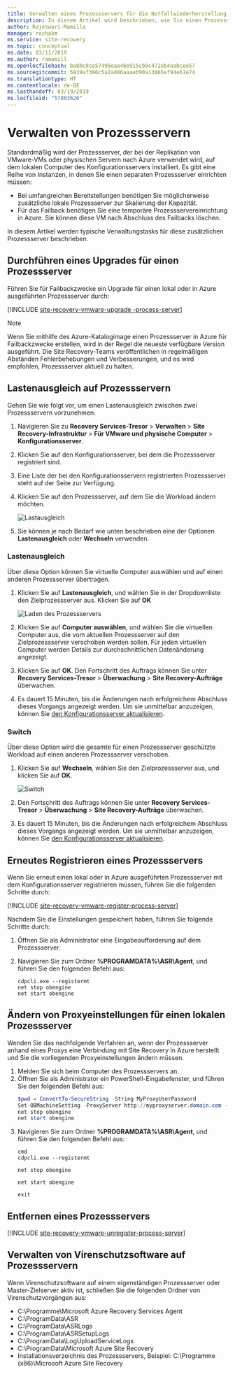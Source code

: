 ```yaml
---
title: Verwalten eines Prozessservers für die Notfallwiederherstellung von VMware-VMs und physischen Servern in Azure mit Azure Site Recovery | Microsoft-Dokumentation
description: In diesem Artikel wird beschrieben, wie Sie einen Prozessserver für die Notfallwiederherstellung von VMware-VMs und physischen Servern in Azure mithilfe von Azure Site Recovery verwalten.
author: Rajeswari-Mamilla
manager: rochakm
ms.service: site-recovery
ms.topic: conceptual
ms.date: 03/11/2019
ms.author: ramamill
ms.openlocfilehash: ba80c8ce57495eaa46e915cb0c472eb4aabcee57
ms.sourcegitcommit: 5839af386c5a2ad46aaaeb90a13065ef94e61e74
ms.translationtype: HT
ms.contentlocale: de-DE
ms.lasthandoff: 03/19/2019
ms.locfileid: "57863626"
---
```

# <a name="manage-process-servers"></a>Verwalten von Prozessservern

Standardmäßig wird der Prozessserver, der bei der Replikation von VMware-VMs oder physischen Servern nach Azure verwendet wird, auf dem lokalen Computer des Konfigurationsservers installiert. Es gibt eine Reihe von Instanzen, in denen Sie einen separaten Prozessserver einrichten müssen:

- Bei umfangreichen Bereitstellungen benötigen Sie möglicherweise zusätzliche lokale Prozessserver zur Skalierung der Kapazität.
- Für das Failback benötigen Sie eine temporäre Prozessservereinrichtung in Azure. Sie können diese VM nach Abschluss des Failbacks löschen. 

In diesem Artikel werden typische Verwaltungstasks für diese zusätzlichen Prozessserver beschrieben.

## <a name="upgrade-a-process-server"></a>Durchführen eines Upgrades für einen Prozessserver

Führen Sie für Failbackzwecke ein Upgrade für einen lokal oder in Azure ausgeführten Prozessserver durch:

[!INCLUDE [site-recovery-vmware-upgrade -process-server](../../includes/site-recovery-vmware-upgrade-process-server-internal.md)]

> [!NOTE]
>   Wenn Sie mithilfe des Azure-Katalogimage einen Prozessserver in Azure für Failbackzwecke erstellen, wird in der Regel die neueste verfügbare Version ausgeführt. Die Site Recovery-Teams veröffentlichen in regelmäßigen Abständen Fehlerbehebungen und Verbesserungen, und es wird empfohlen, Prozessserver aktuell zu halten.

## <a name="balance-the-load-on-process-server"></a>Lastenausgleich auf Prozessservern

Gehen Sie wie folgt vor, um einen Lastenausgleich zwischen zwei Prozessservern vorzunehmen:

1. Navigieren Sie zu **Recovery Services-Tresor** > **Verwalten** > **Site Recovery-Infrastruktur** > **Für VMware und physische Computer** > **Konfigurationsserver**.
2. Klicken Sie auf den Konfigurationsserver, bei dem die Prozessserver registriert sind.
3. Eine Liste der bei den Konfigurationsservern registrierten Prozessserver steht auf der Seite zur Verfügung.
4. Klicken Sie auf den Prozessserver, auf dem Sie die Workload ändern möchten.

    ![Lastausgleich](media/vmware-azure-manage-process-server/LoadBalance.png)

5. Sie können je nach Bedarf wie unten beschrieben eine der Optionen **Lastenausgleich** oder **Wechseln** verwenden.

### <a name="load-balance"></a>Lastenausgleich

Über diese Option können Sie virtuelle Computer auswählen und auf einen anderen Prozessserver übertragen.

1. Klicken Sie auf **Lastenausgleich**, und wählen Sie in der Dropdownliste den Zielprozessserver aus. Klicken Sie auf **OK**

    ![Laden des Prozessservers](media/vmware-azure-manage-process-server/LoadPS.PNG)

2. Klicken Sie auf **Computer auswählen**, und wählen Sie die virtuellen Computer aus, die vom aktuellen Prozessserver auf den Zielprozessserver verschoben werden sollen. Für jeden virtuellen Computer werden Details zur durchschnittlichen Datenänderung angezeigt.
3. Klicken Sie auf **OK**. Den Fortschritt des Auftrags können Sie unter **Recovery Services-Tresor** > **Überwachung** > **Site Recovery-Aufträge** überwachen.
4. Es dauert 15 Minuten, bis die Änderungen nach erfolgreichem Abschluss dieses Vorgangs angezeigt werden. Um sie unmittelbar anzuzeigen, können Sie [den Konfigurationsserver aktualisieren](vmware-azure-manage-configuration-server.md#refresh-configuration-server).

### <a name="switch"></a>Switch

Über diese Option wird die gesamte für einen Prozessserver geschützte Workload auf einen anderen Prozessserver verschoben.

1. Klicken Sie auf **Wechseln**, wählen Sie den Zielprozessserver aus, und klicken Sie auf **OK**.

    ![Switch](media/vmware-azure-manage-process-server/Switch.PNG)

2. Den Fortschritt des Auftrags können Sie unter **Recovery Services-Tresor** > **Überwachung** > **Site Recovery-Aufträge** überwachen.
3. Es dauert 15 Minuten, bis die Änderungen nach erfolgreichem Abschluss dieses Vorgangs angezeigt werden. Um sie unmittelbar anzuzeigen, können Sie [den Konfigurationsserver aktualisieren](vmware-azure-manage-configuration-server.md#refresh-configuration-server).

## <a name="reregister-a-process-server"></a>Erneutes Registrieren eines Prozessservers

Wenn Sie erneut einen lokal oder in Azure ausgeführten Prozessserver mit dem Konfigurationsserver registrieren müssen, führen Sie die folgenden Schritte durch:

[!INCLUDE [site-recovery-vmware-register-process-server](../../includes/site-recovery-vmware-register-process-server.md)]

Nachdem Sie die Einstellungen gespeichert haben, führen Sie folgende Schritte durch:

1. Öffnen Sie als Administrator eine Eingabeaufforderung auf dem Prozessserver.
2. Navigieren Sie zum Ordner **%PROGRAMDATA%\ASR\Agent**, und führen Sie den folgenden Befehl aus:

    ```
    cdpcli.exe --registermt
    net stop obengine
    net start obengine
    ```

## <a name="modify-proxy-settings-for-an-on-premises-process-server"></a>Ändern von Proxyeinstellungen für einen lokalen Prozessserver

Wenden Sie das nachfolgende Verfahren an, wenn der Prozessserver anhand eines Proxys eine Verbindung mit Site Recovery in Azure herstellt und Sie die vorliegenden Proxyeinstellungen ändern müssen.

1. Melden Sie sich beim Computer des Prozessservers an. 
2. Öffnen Sie als Administrator ein PowerShell-Eingabefenster, und führen Sie den folgenden Befehl aus:
   ```powershell
   $pwd = ConvertTo-SecureString -String MyProxyUserPassword
   Set-OBMachineSetting -ProxyServer http://myproxyserver.domain.com -ProxyPort PortNumber –ProxyUserName domain\username -ProxyPassword $pwd
   net stop obengine
   net start obengine
   ```
2. Navigieren Sie zum Ordner **%PROGRAMDATA%\ASR\Agent**, und führen Sie den folgenden Befehl aus:
   ```
   cmd
   cdpcli.exe --registermt

   net stop obengine

   net start obengine

   exit
   ```


## <a name="remove-a-process-server"></a>Entfernen eines Prozessservers

[!INCLUDE [site-recovery-vmware-unregister-process-server](../../includes/site-recovery-vmware-unregister-process-server.md)]

## <a name="manage-anti-virus-software-on-process-servers"></a>Verwalten von Virenschutzsoftware auf Prozessservern

Wenn Virenschutzsoftware auf einem eigenständigen Prozessserver oder Master-Zielserver aktiv ist, schließen Sie die folgenden Ordner von Virenschutzvorgängen aus:


- C:\Programme\Microsoft Azure Recovery Services Agent
- C:\ProgramData\ASR
- C:\ProgramData\ASRLogs
- C:\ProgramData\ASRSetupLogs
- C:\ProgramData\LogUploadServiceLogs
- C:\ProgramData\Microsoft Azure Site Recovery
- Installationsverzeichnis des Prozessservers, Beispiel: C:\Programme (x86)\Microsoft Azure Site Recovery

